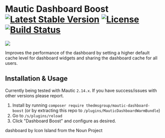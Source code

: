 # Mautic Dashboard Boost [![Latest Stable Version](https://poser.pugx.org/thedmsgroup/mautic-dashboard-boost/v/stable)](https://packagist.org/packages/thedmsgroup/mautic-dashboard-boost-bundle) [![License](https://poser.pugx.org/thedmsgroup/mautic-health-bundle/license)](https://packagist.org/packages/thedmsgroup/mautic-health-bundle) [![Build Status](https://travis-ci.com/TheDMSGroup/mautic-dashboard-boost.svg?branch=master)](https://travis-ci.com/TheDMSGroup/mautic-dashboard-boost)
![](./Assets/img/dashboardboost.png)

Improves the performance of the dashboard by setting a higher default cache level for dashboard widgets
and sharing the dashboard cache for all users.

## Installation & Usage

Currently being tested with Mautic `2.14.x`.
If you have success/issues with other versions please report.

1. Install by running `composer require thedmsgroup/mautic-dashboard-boost`
   (or by extracting this repo to `/plugins/MauticDashboardWarmBundle`)
2. Go to `/s/plugins/reload`
3. Click "Dashboard Boost" and configure as desired.

dashboard by Icon Island from the Noun Project